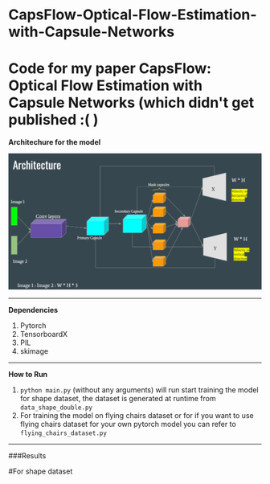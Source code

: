 # CapsFlow-Optical-Flow-Estimation-with-Capsule-Networks
Code for my paper CapsFlow: Optical Flow Estimation with Capsule Networks (which didn't get published :( )
=============



**Architechure for the model**

![capsule network for optical flow](detail_images/network_arch.PNG)

-------------

**Dependencies**
1. Pytorch
2. TensorboardX
3. PIL
4. skimage

-------------

**How to Run**

1. `python main.py` (without any arguments) will run start training the model for shape dataset, the dataset is generated at runtime from `data_shape_double.py`
2. For training the model on flying chairs dataset or for if you want to use flying chairs dataset for your own pytorch model you can refer to `flying_chairs_dataset.py`

-------------

###Results

#For shape dataset 
